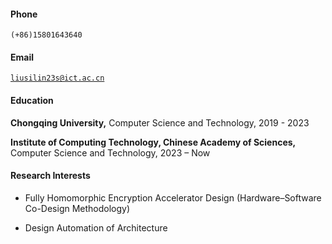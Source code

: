 
#### Phone  
<code>(+86)15801643640</code>  

#### Email  
<code>liusilin23s@ict.ac.cn</code>  

#### Education  
**Chongqing University,**  Computer Science and Technology,  2019 - 2023  

**Institute of Computing Technology, Chinese Academy of Sciences,**  Computer Science and Technology,  2023 – Now  

#### Research Interests  
- Fully Homomorphic Encryption Accelerator Design (Hardware–Software Co-Design Methodology)

- Design Automation of Architecture